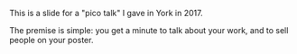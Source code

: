 This is a slide for a "pico talk" I gave in York in 2017.

The premise is simple: you get a minute to talk about your work, and to sell
people on your poster.
